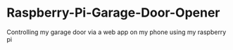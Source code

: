 # Raspberry-Pi-Garage-Door-Opener
Controlling my garage door via a web app on my phone using my raspberry pi
